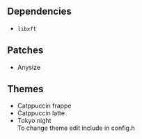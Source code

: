 Dependencies
--
- `libxft`

Patches
--
- Anysize  

Themes
--
- Catppuccin frappe  
- Catppuccin latte  
- Tokyo night  
To change theme edit include in config.h
